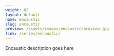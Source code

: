 ```yaml
---
weight: 02
layout: default
name: Encaustic
slug: encaustic
preview: /assets/images/encaustic/preview.jpg
link: /series/encaustic/
---
```


Encaustic description goes here
